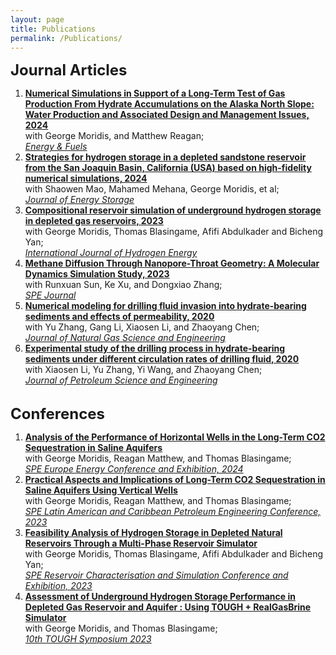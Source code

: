 ```yaml
---
layout: page
title: Publications
permalink: /Publications/
---
```


<font size="+2"><strong>Journal Articles</strong></font>
<p style="text-align:justify">
<ol>
<li><strong><a href="https://pubs.acs.org/doi/full/10.1021/acs.energyfuels.4c01826">Numerical Simulations in Support of a Long-Term Test of Gas Production From Hydrate Accumulations on the Alaska North Slope: Water Production and Associated Design and Management Issues, 2024</a></strong><br>with George Moridis, and Matthew Reagan;<br><u><i>Energy & Fuels</i></u><br></li>

<li><strong><a href="https://pubs.acs.org/doi/full/10.1021/acs.energyfuels.4c01826">Strategies for hydrogen storage in a depleted sandstone reservoir from the San Joaquin Basin, California (USA) based on high-fidelity numerical simulations, 2024</a></strong><br>with Shaowen Mao, Mahamed Mehana, George Moridis, et al;<br><u><i>Journal of Energy Storage</i></u><br></li>

<li><strong><a href="https://www.sciencedirect.com/science/article/pii/S0360319923028082">Compositional reservoir simulation of underground hydrogen storage in depleted gas reservoirs, 2023</a></strong><br>with George Moridis, Thomas Blasingame, Afifi Abdulkader and Bicheng Yan;<br><u><i>International Journal of Hydrogen Energy</i></u><br></li>

<li><strong><a href="https://onepetro.org/SJ/article/28/02/819/508682/Methane-Diffusion-Through-Nanopore-Throat-Geometry">Methane Diffusion Through Nanopore-Throat Geometry: A Molecular Dynamics Simulation Study, 2023</a></strong><br>with Runxuan Sun, Ke Xu, and Dongxiao Zhang;<br><u><i>SPE Journal</i></u><br></li>

<li><strong><a href="https://www.sciencedirect.com/science/article/pii/S1875510020300937">Numerical modeling for drilling fluid invasion into hydrate-bearing sediments and effects of permeability, 2020</a></strong><br>with Yu Zhang, Gang Li, Xiaosen Li, and Zhaoyang Chen;<br><u><i>Journal of Natural Gas Science and Engineering</i></u><br></li>

<li><strong><a href="https://www.sciencedirect.com/science/article/pii/S0920410520300978">Experimental study of the drilling process in hydrate-bearing sediments under different circulation rates of drilling fluid, 2020</a></strong><br>with Xiaosen Li, Yu Zhang, Yi Wang, and Zhaoyang Chen;<br><u><i>Journal of Petroleum Science and Engineering</i></u><br></li>
</p>
</ol>
<br>
<font size="+2"><strong>Conferences</strong></font>
<ol>
<li><strong><a href="https://onepetro.org/SPELACP/proceedings/23LACP/2-23LACP/D021S011R001/520105">Analysis of the Performance of Horizontal Wells in the Long-Term CO2 Sequestration in Saline Aquifers</a></strong><br>with George Moridis, Reagan Matthew, and Thomas Blasingame;<br><u><i>SPE Europe Energy Conference and Exhibition, 2024</i></u><br></li>

<li><strong><a href="https://onepetro.org/SPELACP/proceedings/23LACP/2-23LACP/D021S011R001/520105">Practical Aspects and Implications of Long-Term CO2 Sequestration in Saline Aquifers Using Vertical Wells</a></strong><br>with George Moridis, Reagan Matthew, and Thomas Blasingame;<br><u><i>SPE Latin American and Caribbean Petroleum Engineering Conference, 2023</i></u><br></li>

<li><strong><a href="https://onepetro.org/SPERCSC/proceedings/22RCSC/3-22RCSC/D031S017R001/515759">Feasibility Analysis of Hydrogen Storage in Depleted Natural Reservoirs Through a Multi-Phase Reservoir Simulator</a></strong><br>with George Moridis, Thomas Blasingame, Afifi Abdulkader and Bicheng Yan;<br><u><i>SPE Reservoir Characterisation and Simulation Conference and Exhibition, 2023</i></u><br></li>

<li><strong><a href="https://eesa.lbl.gov/2023-tough-symposium/symposium-agenda/">Assessment of Underground Hydrogen Storage Performance in Depleted Gas Reservoir and Aquifer : Using TOUGH + RealGasBrine Simulator</a></strong><br>with George Moridis, and Thomas Blasingame;<br><u><i>10th TOUGH Symposium 2023</i></u><br></li>
</ol>